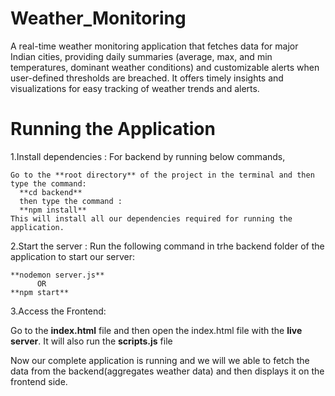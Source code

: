 # Weather_Monitoring
A real-time weather monitoring application that fetches data for major Indian cities, providing daily summaries (average, max, and min temperatures, dominant weather conditions) and customizable alerts when user-defined thresholds are breached. It offers timely insights and visualizations for easy tracking of weather trends and alerts.


# Running the Application

1.Install dependencies : For backend by running below commands,

    Go to the **root directory** of the project in the terminal and then type the command:
      **cd backend**    
      then type the command : 
      **npm install**
    This will install all our dependencies required for running the application.

2.Start the server : Run the following command in trhe backend folder of the application to start our server:

    **nodemon server.js** 
          OR
    **npm start**

3.Access the Frontend:

   Go to the **index.html** file and then open the index.html file with the **live server**. It will also run the **scripts.js** file

Now our complete application is running and we will we able to fetch the data from the backend(aggregates weather data) and then displays it on the frontend side.
   
   
